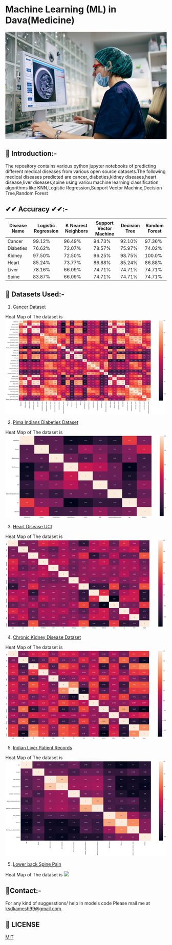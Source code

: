 # Machine Learning (ML) in Dava(Medicine)
<p align="center">
  <a href="https://github.com/ksdkamesh99/ML-in-Dava">
    <img src="Images/pic.jpg" alt="Logo">
  </a>
  
  
## 📌 Introduction:-

The repository contains various python jupyter notebooks of predicting different medical diseases from various open source datasets.The following medical diseases predicted are cancer,,diabeties,kidney diseases,heart disease,liver diseases,spine using variou machine learning classification algorithms like KNN,Logistic Regression,Support Vector Machine,Decision Tree,Random Forest

## ✔✔ Accuracy ✔✔:-
| Disease Name          | Logistic Regression | K Nearest Neighbors | Support Vector Machine  | Decision Tree | Random Forest   | 
|-----------------------|---------------------|---------------------|-------------------------|---------------|-----------------|
| Cancer                | 99.12%              | 96.49%              | 94.73%                  | 92.10%        | 97.36%          |
| Diabeties             | 76.62%              | 72.07%              | 78.57%                  | 75.97%        | 74.02%          |
| Kidney                | 97.50%              | 72.50%              | 96.25%                  | 98.75%        | 100.0%          |
| Heart                 | 85.24%              | 73.77%              | 86.88%                  | 85.24%        | 86.88%          |
| Liver                 | 78.16%              | 66.09%              | 74.71%                  | 74.71%        | 74.71%          |
| Spine                 | 83.87%              | 66.09%              | 74.71%                  | 74.71%        | 74.71%          |



## 🏁 Datasets Used:-
1. [Cancer Dataset](https://www.kaggle.com/uciml/breast-cancer-wisconsin-data) 

Heat Map of The dataset is
![](Images/heatmap-cancer.png)

2. [Pima Indians Diabeties Dataset](https://www.kaggle.com/uciml/pima-indians-diabetes-database) 

Heat Map of The dataset is
![](Images/heatmap-diabeties.png)

3. [Heart Disease UCI](https://www.kaggle.com/ronitf/heart-disease-uci) 

Heat Map of The dataset is
![](Images/heatmap-heart.png)

4. [Chronic Kidney Disease Dataset](https://www.kaggle.com/abhia1999/chronic-kidney-disease) 

Heat Map of The dataset is
![](Images/heatmap-kidney.png)

5. [Indian Liver Patient Records](https://www.kaggle.com/uciml/indian-liver-patient-records) 

Heat Map of The dataset is
![](Images/heatmap-liver.png)


5. [Lower back Spine Pain](https://www.kaggle.com/sammy123/lower-back-pain-symptoms-dataset/download) 

Heat Map of The dataset is
![](Images/heatmap-spain.png)

## 📧Contact:-
For any kind of suggesstions/ help in models code Please mail me at ksdkamesh99@gmail.com.

## 📜 LICENSE
[MIT](https://github.com/ksdkamesh99/ML-in-Dava/blob/master/LICENSE)


